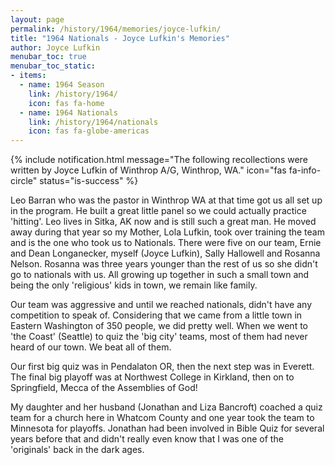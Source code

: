 ```yaml
---
layout: page
permalink: /history/1964/memories/joyce-lufkin/
title: "1964 Nationals - Joyce Lufkin's Memories"
author: Joyce Lufkin
menubar_toc: true
menubar_toc_static:
- items:
  - name: 1964 Season
    link: /history/1964/
    icon: fas fa-home
  - name: 1964 Nationals
    link: /history/1964/nationals
    icon: fas fa-globe-americas
---
```


{% include notification.html
   message="The following recollections were written by Joyce Lufkin of Winthrop A/G, Winthrop, WA."
   icon="fas fa-info-circle"
   status="is-success" %}

Leo Barran who was the pastor in Winthrop WA at that time got us all set up in the program. He built a great little panel so we could actually practice 'hitting'. Leo lives in Sitka, AK now and is still such a great man. He moved away during that year so my Mother, Lola Lufkin, took over training the team and is the one who took us to Nationals. There were five on our team, Ernie and Dean Longanecker, myself (Joyce Lufkin), Sally Hallowell and Rosanna Nelson. Rosanna was three years younger than the rest of us so she didn't go to nationals with us. All growing up together in such a small town and being the only 'religious' kids in town, we remain like family.

Our team was aggressive and until we reached nationals, didn't have any competition to speak of. Considering that we came from a little town in Eastern Washington of 350 people, we did pretty well. When we went to 'the Coast' (Seattle) to quiz the 'big city' teams, most of them had never heard of our town. We beat all of them.

Our first big quiz was in Pendalaton OR, then the next step was in Everett. The final big playoff was at Northwest College in Kirkland, then on to Springfield, Mecca of the Assemblies of God!

My daughter and her husband (Jonathan and Liza Bancroft) coached a quiz team for a church here in Whatcom County and one year took the team to Minnesota for playoffs. Jonathan had been involved in Bible Quiz for several years before that and didn't really even know that I was one of the 'originals' back in the dark ages.